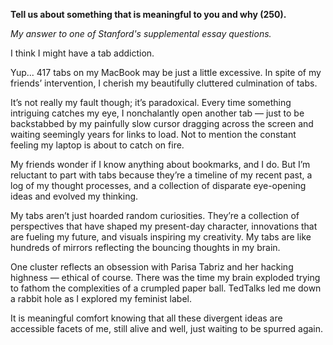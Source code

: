 **Tell us about something that is meaningful to you and why (250).**

_My answer to one of Stanford's supplemental essay questions._

I think I might have a tab addiction. 

Yup... 417 tabs on my MacBook may be just a little excessive. In spite of my friends’ intervention, I cherish my beautifully cluttered culmination of tabs.

It’s not really my fault though; it’s paradoxical. Every time something intriguing catches my eye, I nonchalantly open another tab — just to be backstabbed by my painfully slow cursor dragging across the screen and waiting seemingly years for links to load. Not to mention the constant feeling my laptop is about to catch on fire.

My friends wonder if I know anything about bookmarks, and I do. But I’m reluctant to part with tabs because they’re a timeline of my recent past, a log of my thought processes, and a collection of disparate eye-opening ideas and evolved my thinking.

My tabs aren’t just hoarded random curiosities. They’re a collection of perspectives that have shaped my present-day character, innovations that are fueling my future, and visuals inspiring my creativity. My tabs are like hundreds of mirrors reflecting the bouncing thoughts in my brain. 

One cluster reflects an obsession with Parisa Tabriz and her hacking highness — ethical of course. There was the time my brain exploded trying to fathom the complexities of a crumpled paper ball. TedTalks led me down a rabbit hole as I explored my feminist label.

It is meaningful comfort knowing that all these divergent ideas are accessible facets of me, still alive and well, just waiting to be spurred again.
